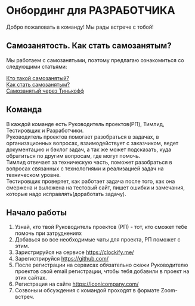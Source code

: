 # Онбординг для РАЗРАБОТЧИКА

Добро пожаловать в команду! Мы рады встрече с тобой!

## Самозанятость. Как стать самозанятым?

Мы работаем с самозанятыми, поэтому предлагаю ознакомиться со следующими статьями:

[Кто такой самозанятый?](https://npd.nalog.ru/)  
[Как стать самозанятым?](https://npd.nalog.ru/#start)  
[Самозанятый через Тинькофф](https://www.tinkoff.ru/bank/help/general/self-employed/work/start/)  


## Команда

В каждой команде есть Руководитель проектов(РП), Тимлид, Тестировщик и Разработчики.   
Руководитель проектов помогает разобраться в задачах, в организационных вопросах, взаимодействует с заказчиком, ведет документацию и бэклог задач, а так же может подсказать, куда обратиться по другим вопросам, где могут помочь.  
Тимлид отвечает за техническую часть, поможет разобраться в вопросах связанных с технологиями и реализацией задач на техническом уровне.  
Тестировщик проверяет, как работает задача после того, как она смержена и выложена на тестовый сайт, пишет ошибки и замечания, которые надо исправлять(доработать задачу).  

## Начало работы

1. Узнай, кто твой Руководитель проектов (РП) - тот, кто сможет тебе помочь при затруднениях
2. Добавься во все необходимые чаты для проекта, РП поможет с этим. 
3. Заристрируйся на сервисе https://clockify.me/ 
4. Зарегистрируйся https://github.com/
5. После регистрации на сервисах обязательно скажи Руководителю проектов свой email регистрации, чтобы тебя добавили в проект на этих сайтах.
6. Регистрация на сайте https://iconicompany.com/ 
7. Созвоны и обсуждения с командой проходят в формате Zoom-встреч.
